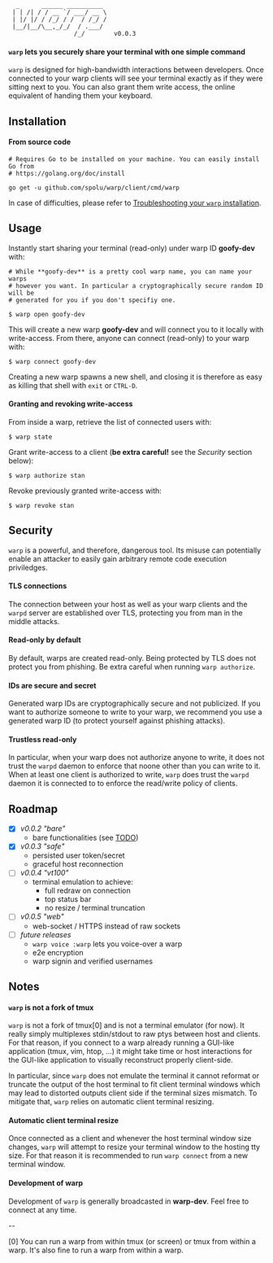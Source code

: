 ```
  _      ______ __________ 
 | | /| / / __ `/ ___/ __ \
 | |/ |/ / /_/ / /  / /_/ /
 |__/|__/\__,_/_/  / .___/ 
                  /_/        v0.0.3
```

#### `warp` lets you securely share your terminal with one simple command

`warp` is designed for high-bandwidth interactions between developers. Once
connected to your warp clients will see your terminal exactly as if they were
sitting next to you. You can also grant them write access, the online
equivalent of handing them your keyboard.

## Installation

#### From source code

```shell
# Requires Go to be installed on your machine. You can easily install Go from
# https://golang.org/doc/install

go get -u github.com/spolu/warp/client/cmd/warp
```

In case of difficulties, please refer to 
[Troubleshooting your `warp` installation](https://github.com/spolu/warp/wiki/Troubleshooting-your-warp-installation).

## Usage

Instantly start sharing your terminal (read-only) under warp ID **goofy-dev**
with:

```shell
# While **goofy-dev** is a pretty cool warp name, you can name your warps
# however you want. In particular a cryptographically secure random ID will be
# generated for you if you don't specifiy one.

$ warp open goofy-dev
```

This will create a new warp **goofy-dev** and will connect you to it locally
with write-access. From there, anyone can connect (read-only) to your warp
with:

```shell
$ warp connect goofy-dev
```

Creating a new warp spawns a new shell, and closing it is therefore as easy as
killing that shell with `exit` or `CTRL-D`.

#### Granting and revoking write-access

From inside a warp, retrieve the list of connected users with:
```shell
$ warp state
```

Grant write-access to a client (**be extra careful!** see the *Security*
section below):

```shell
$ warp authorize stan
```

Revoke previously granted write-access with:
```shell
$ warp revoke stan
```

## Security

`warp` is a powerful, and therefore, dangerous tool. Its misuse can potentially
enable an attacker to easily gain arbitrary remote code execution priviledges.

#### TLS connections

The connection between your host as well as your warp clients and the `warpd`
server are established over TLS, protecting you from man in the middle attacks.

#### Read-only by default

By default, warps are created read-only. Being protected by TLS does not
protect you from phishing. Be extra careful when running `warp authorize`.

#### IDs are secure and secret

Generated warp IDs are cryptographically secure and not publicized. If you want
to authorize someone to write to your warp, we recommend you use a generated
warp ID (to protect yourself against phishing attacks).

#### Trustless read-only

In particular, when your warp does not authorize anyone to write, it does not
trust the `warpd` daemon to enforce that noone other than you can write to it.
When at least one client is authorized to write, `warp` does trust the `warpd`
daemon it is connected to to enforce the read/write policy of clients.

## Roadmap

- [x] *v0.0.2 "bare"*
  - bare functionalities (see [TODO](TODO))
- [x] *v0.0.3 "safe"*
  - persisted user token/secret
  - graceful host reconnection
- [ ] *v0.0.4 "vt100"*
  - terminal emulation to achieve:
    - full redraw on connection
    - top status bar
    - no resize / terminal truncation
- [ ] *v0.0.5 "web"*
  - web-socket / HTTPS instead of raw sockets
- [ ] *future releases*
  - `warp voice :warp` lets you voice-over a warp
  - e2e encryption
  - warp signin and verified usernames

## Notes

#### `warp` is not a fork of tmux

`warp` is not a fork of tmux[0] and is not a terminal emulator (for now). It
really simply multiplexes stdin/stdout to raw ptys between host and clients.
For that reason, if you connect to a warp already running a GUI-like
application (tmux, vim, htop, ...) it might take time or host interactions for
the GUI-like application to visually reconstruct properly client-side.

In particular, since `warp` does not emulate the terminal it cannot reformat or
truncate the output of the host terminal to fit client terminal windows which
may lead to distorted outputs client side if the terminal sizes mismatch. To
mitigate that, `warp` relies on automatic client terminal resizing.

#### Automatic client terminal resize

Once connected as a client and whenever the host terminal window size changes,
`warp` will attempt to resize your terminal window to the hosting tty size. For
that reason it is recommended to run `warp connect` from a new terminal window.

#### Development of warp

Development of `warp` is generally broadcasted in **warp-dev**. Feel free to
connect at any time.

-- 

[0] You can run a warp from within tmux (or screen) or tmux from within a warp.
It's also fine to run a warp from within a warp.
